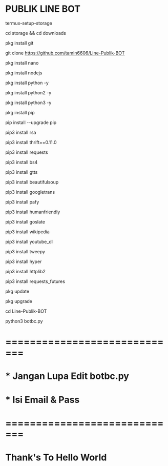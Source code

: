 # PUBLIK LINE BOT

termux-setup-storage

cd storage && cd downloads

pkg install git

git clone https://github.com/tamin6606/Line-Publik-BOT

pkg install nano

pkg install nodejs

pkg install python -y

pkg install python2 -y

pkg install python3 -y

pkg install pip

pip install --upgrade pip

pip3 install rsa

pip3 install thrift==0.11.0

pip3 install requests

pip3 install bs4

pip3 install gtts

pip3 install beautifulsoup

pip3 install googletrans

pip3 install pafy

pip3 install humanfriendly

pip3 install goslate

pip3 install wikipedia

pip3 install youtube_dl

pip3 install tweepy

pip3 install hyper

pip3 install httplib2

pip3 install requests_futures

pkg update

pkg upgrade

cd Line-Publik-BOT

python3 botbc.py

# =============================
# * Jangan Lupa Edit botbc.py
# * Isi Email & Pass
# =============================



#   Thank's To Hello World

